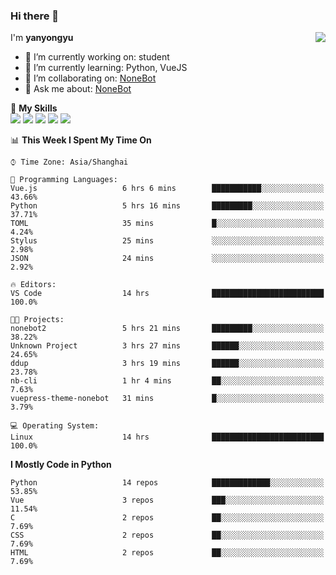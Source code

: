 ### Hi there 👋

<a href="#">
  <img align="right" src="https://github-readme-stats.vercel.app/api?username=yanyongyu&count_private=true&show_icons=true&bg_color=15,f2f7fd,E0EAFC" />
</a>

I'm **yanyongyu**

- 🔭 I’m currently working on: student
- 🌱 I’m currently learning: Python, VueJS
- 👯 I’m collaborating on: [NoneBot](https://github.com/nonebot)
- 💬 Ask me about: [NoneBot](https://github.com/nonebot)

🌟 **My Skills**  
![](https://img.shields.io/badge/-Python-3e74a2?style=flat-square&logo=Python&logoColor=fff)
![](https://img.shields.io/badge/-Vue-4fc08d?style=flat-square&logo=Vue.js&logoColor=fff)
![](https://img.shields.io/badge/-Node.js-339933?style=flat-square&logo=Node.js&logoColor=fff)
![](https://img.shields.io/badge/-Docker-2496ED?style=flat-square&logo=Docker&logoColor=fff)
![](https://img.shields.io/badge/-Linux-000000?style=flat-square&logo=Linux&logoColor=fff)

<!--START_SECTION:waka-->
📊 **This Week I Spent My Time On** 

```text
⌚︎ Time Zone: Asia/Shanghai

💬 Programming Languages: 
Vue.js                   6 hrs 6 mins        ███████████░░░░░░░░░░░░░░   43.66% 
Python                   5 hrs 16 mins       █████████░░░░░░░░░░░░░░░░   37.71% 
TOML                     35 mins             █░░░░░░░░░░░░░░░░░░░░░░░░   4.24% 
Stylus                   25 mins             ░░░░░░░░░░░░░░░░░░░░░░░░░   2.98% 
JSON                     24 mins             ░░░░░░░░░░░░░░░░░░░░░░░░░   2.92%

🔥 Editors: 
VS Code                  14 hrs              █████████████████████████   100.0%

🐱‍💻 Projects: 
nonebot2                 5 hrs 21 mins       █████████░░░░░░░░░░░░░░░░   38.22% 
Unknown Project          3 hrs 27 mins       ██████░░░░░░░░░░░░░░░░░░░   24.65% 
ddup                     3 hrs 19 mins       ██████░░░░░░░░░░░░░░░░░░░   23.78% 
nb-cli                   1 hr 4 mins         ██░░░░░░░░░░░░░░░░░░░░░░░   7.63% 
vuepress-theme-nonebot   31 mins             █░░░░░░░░░░░░░░░░░░░░░░░░   3.79%

💻 Operating System: 
Linux                    14 hrs              █████████████████████████   100.0%

```

**I Mostly Code in Python** 

```text
Python                   14 repos            █████████████░░░░░░░░░░░░   53.85% 
Vue                      3 repos             ███░░░░░░░░░░░░░░░░░░░░░░   11.54% 
C                        2 repos             ██░░░░░░░░░░░░░░░░░░░░░░░   7.69% 
CSS                      2 repos             ██░░░░░░░░░░░░░░░░░░░░░░░   7.69% 
HTML                     2 repos             ██░░░░░░░░░░░░░░░░░░░░░░░   7.69%

```



<!--END_SECTION:waka-->
